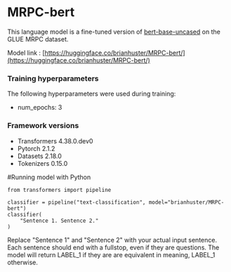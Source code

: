 # MRPC-bert

This language model is a fine-tuned version of [bert-base-uncased](https://huggingface.co/bert-base-uncased) on the GLUE MRPC dataset.

Model link : [https://huggingface.co/brianhuster/MRPC-bert/](https://huggingface.co/brianhuster/MRPC-bert/)

### Training hyperparameters

The following hyperparameters were used during training:
- num_epochs: 3

### Framework versions

- Transformers 4.38.0.dev0
- Pytorch 2.1.2
- Datasets 2.18.0
- Tokenizers 0.15.0

#Running model with Python
```
from transformers import pipeline

classifier = pipeline("text-classification", model="brianhuster/MRPC-bert")
classifier(
    "Sentence 1. Sentence 2."
)
```
Replace "Sentence 1" and "Sentence 2" with your actual input sentence. Each sentence should end with a fullstop, even if they are questions. The model will return LABEL_1 if they are are equivalent in meaning, LABEL_1 otherwise.
